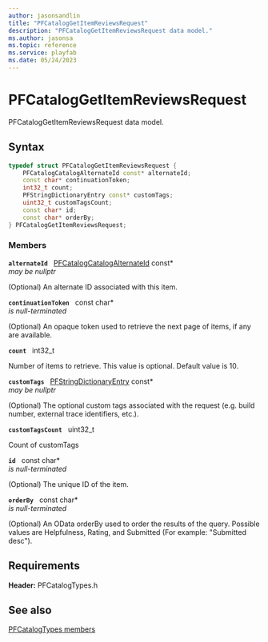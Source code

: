 ```yaml
---
author: jasonsandlin
title: "PFCatalogGetItemReviewsRequest"
description: "PFCatalogGetItemReviewsRequest data model."
ms.author: jasonsa
ms.topic: reference
ms.service: playfab
ms.date: 05/24/2023
---
```


# PFCatalogGetItemReviewsRequest  

PFCatalogGetItemReviewsRequest data model.  

## Syntax  
  
```cpp
typedef struct PFCatalogGetItemReviewsRequest {  
    PFCatalogCatalogAlternateId const* alternateId;  
    const char* continuationToken;  
    int32_t count;  
    PFStringDictionaryEntry const* customTags;  
    uint32_t customTagsCount;  
    const char* id;  
    const char* orderBy;  
} PFCatalogGetItemReviewsRequest;  
```
  
### Members  
  
**`alternateId`** &nbsp; [PFCatalogCatalogAlternateId](pfcatalogcatalogalternateid.md) const*  
*may be nullptr*  
  
(Optional) An alternate ID associated with this item.
  
**`continuationToken`** &nbsp; const char*  
*is null-terminated*  
  
(Optional) An opaque token used to retrieve the next page of items, if any are available.
  
**`count`** &nbsp; int32_t  
  
Number of items to retrieve. This value is optional. Default value is 10.
  
**`customTags`** &nbsp; [PFStringDictionaryEntry](../../pftypes/structs/pfstringdictionaryentry.md) const*  
*may be nullptr*  
  
(Optional) The optional custom tags associated with the request (e.g. build number, external trace identifiers, etc.).
  
**`customTagsCount`** &nbsp; uint32_t  
  
Count of customTags
  
**`id`** &nbsp; const char*  
*is null-terminated*  
  
(Optional) The unique ID of the item.
  
**`orderBy`** &nbsp; const char*  
*is null-terminated*  
  
(Optional) An OData orderBy used to order the results of the query. Possible values are Helpfulness, Rating, and Submitted (For example: "Submitted desc").
  
  
## Requirements  
  
**Header:** PFCatalogTypes.h
  
## See also  
[PFCatalogTypes members](../pfcatalogtypes_members.md)  

  
  
